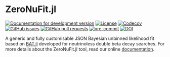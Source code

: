 # ZeroNuFit.jl 

[![Documentation for development version](https://img.shields.io/badge/docs-dev-blue.svg)](https://legend-exp.github.io/ZeroNuFit.jl/)
[![License](http://img.shields.io/badge/license-MIT-brightgreen.svg?style=flat)](LICENSE.md)
[![Codecov](https://img.shields.io/codecov/c/github/legend-exp/ZeroNuFit.jl?logo=codecov)](https://app.codecov.io/gh/legend-exp/ZeroNuFit.jl)
[![GitHub issues](https://img.shields.io/github/issues/legend-exp/ZeroNuFit.jl?logo=github)](https://github.com/legend-exp/ZeroNuFit.jl/issues)
[![GitHub pull requests](https://img.shields.io/github/issues-pr/legend-exp/ZeroNuFit.jl?logo=github)](https://github.com/legend-exp/ZeroNuFit.jl/pulls)
[![pre-commit](https://img.shields.io/badge/pre--commit-enabled-brightgreen?logo=pre-commit)](https://github.com/pre-commit/pre-commit)
[![DOI](https://zenodo.org/badge/850699305.svg)](https://doi.org/10.5281/zenodo.14882850)

A generic and fully customisable JSON Bayesian unbinned likelihood fit based on [BAT.jl](https://github.com/bat/BAT.jl) developed for neutrinoless double beta decay searches.
For more details about the ZeroNuFit.jl tool, read our online [documentation](https://legend-exp.github.io/ZeroNuFit.jl/).
